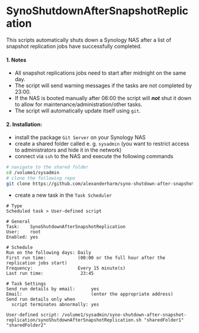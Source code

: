 # SynoShutdownAfterSnapshotReplication

This scripts automatically shuts down a Synology NAS after a list of snapshot replication jobs have successfully completed.

#### 1. Notes

- All snapshot replications jobs need to start after midnight on the same day.
- The script will send warning messages if the tasks are not completed by 23:00.
- If the NAS is booted manually after 06:00 the script will ***not*** shut it down to allow for maintenance/administration/other tasks.
- The script will automatically update itself using `git`.

#### 2. Installation:

- install the package `Git Server` on your Synology NAS
- create a shared folder called e. g. `sysadmin` (you want to restrict access to administrators and hide it in the network)
- connect via `ssh` to the NAS and execute the following commands

```bash
# navigate to the shared folder
cd /volume1/sysadmin
# clone the following repo
git clone https://github.com/alexanderharm/syno-shutdown-after-snapshot-replication
```

- create a new task in the `Task Scheduler`

```
# Type
Scheduled task > User-defined script

# General
Task:    SynoShutdownAfterSnapshotReplication
User:    root
Enabled: yes

# Schedule
Run on the following days: Daily
First run time:            (00:00 or the full hour after the replication jobs start)
Frequency:                 Every 15 minute(s)
Last run time:				23:45

# Task Settings
Send run details by email:      yes
Email:                          (enter the appropriate address)
Send run details only when
  script terminates abnormally: yes
  
User-defined script: /volume1/sysadmin/syno-shutdown-after-snapshot-replication/synoShutdownAfterSnapshotReplication.sh "sharedFolder1" "sharedFolder2"
```
